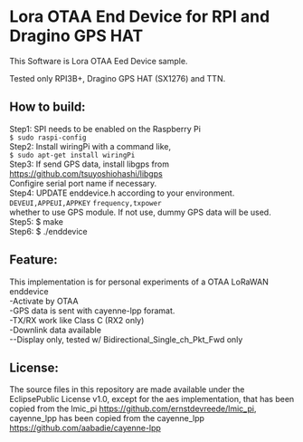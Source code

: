 Lora OTAA End Device for RPI and Dragino GPS HAT
====================================================

This Software is Lora OTAA Eed Device sample.

Tested only RPI3B+, Dragino GPS HAT (SX1276) and TTN.  

How to build:
-----------
Step1: SPI needs to be enabled on the Raspberry Pi  
    `$ sudo raspi-config`  
Step2: Install wiringPi with a command like,  
    `$ sudo apt-get install wiringPi`  
Step3: If send GPS data, install libgps from https://github.com/tsuyoshiohashi/libgps  
    Configire serial port name if necessary.  
Step4: UPDATE enddevice.h according to your environment.    
    `DEVEUI,APPEUI,APPKEY`
    `frequency,txpower`  
    whether to use GPS module. If not use, dummy GPS data will be used.  
Step5: $ make    
Step6: $ ./enddevice  

Feature:
-----------
This implementation is for personal experiments of a OTAA LoRaWAN enddevice  
 -Activate by OTAA  
 -GPS data is sent with cayenne-lpp foramat.    
 -TX/RX work like Class C (RX2 only)  
 -Downlink data available  
    --Display only, tested w/ Bidirectional_Single_ch_Pkt_Fwd only  

License:
-----------
The source files in this repository are made available under the EclipsePublic License v1.0, except for the aes implementation, that has been copied from the lmic_pi https://github.com/ernstdevreede/lmic_pi, 
cayenne_lpp has been copied from the cayenne_lpp https://github.com/aabadie/cayenne-lpp  
